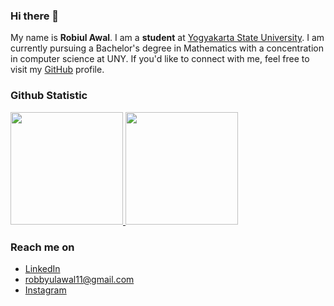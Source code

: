 ### Hi there 👋

<!--
**robbyulawal11/robbyulawal11** is a ✨ _special_ ✨ repository because its `README.md` (this file) appears on your GitHub profile.

Here are some ideas to get you started:

- 🔭 I’m currently working on ...
- 🌱 I’m currently learning ...
- 👯 I’m looking to collaborate on ...
- 🤔 I’m looking for help with ...
- 💬 Ask me about ...
- 📫 How to reach me: ...
- 😄 Pronouns: ...
- ⚡ Fun fact: ...
-->
My name is **Robiul Awal**. I am a **student** at [Yogyakarta State University](https://www.uny.ac.id/). I am currently pursuing a Bachelor's degree in Mathematics with a concentration in computer science at UNY. If you'd like to connect with me, feel free to visit my [GitHub](https://github.com/robbyulawal11/) profile.

### Github Statistic
<p align="left">
<a href="https://github.com/robbyulawal11">
  <img height="180em" src="https://github-readme-stats-eight-theta.vercel.app/api?username=robbyulawal11&show_icons=true&theme=algolia&include_all_commits=true&count_private=true"/>
  <img height="180em" src="https://github-readme-stats-eight-theta.vercel.app/api/top-langs/?username=robbyulawal11&layout=compact&langs_count=8&theme=algolia"/>
</a>
</p>

### Reach me on
- <a href="https://linkedin.com/in/robiul-awal-47606b217/">LinkedIn</a>
- robbyulawal11@gmail.com
- <a href="https://instagram.com/robbyul_">Instagram</a>
